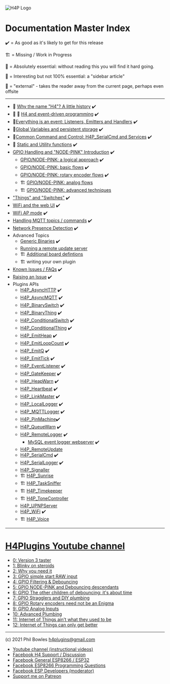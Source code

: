 ![H4P Logo](../assets/H4PLogo.png)

# Documentation Master Index

:heavy_check_mark: = As good as it's likely to get for this release

:building_construction: = Missing / Work in Progress

:gem: = Absolutely essential: without reading this you will find it hard going.

:cherry_blossom: = Interesting but not 100% essential: a "sidebar article"

:door: = "external" - takes the reader away from the current page, perhaps even offsite

---

* :cherry_blossom: [Why the name "H4"? A little history](h4.md) :heavy_check_mark:
* :gem: :door: [H4 and event-driven programming](https://github.com/philbowles/H4#why-do-i-need-it)  :heavy_check_mark:
* :gem:[Everything is an event: Listeners, Emitters and Handlers](events.md) :heavy_check_mark:
* :gem:[Global Variables and persistent storage](globals.md) :heavy_check_mark:
* :gem:[Common Command and Control: H4P_SerialCmd and Services](ccc.md) :heavy_check_mark:
* :cherry_blossom: [Static and Utility functions](statics.md) :heavy_check_mark:
* [GPIO Handling and "NODE-PINK" Introduction](nodepink.md) :heavy_check_mark:
  * [GPIO/NODE-PINK: a logical approach](logphys.md) :heavy_check_mark:
  * [GPIO/NODE-PINK: basic flows](basic.md) :heavy_check_mark:
  * [GPIO/NODE-PINK: rotary encoder flows](encoders.md) :heavy_check_mark:
  * :building_construction: [GPIO/NODE-PINK: analog flows](analog.md)
  * :building_construction: [GPIO/NODE-PINK: advanced techniques](nodepinkadv.md)
* ["Things" and "Switches"](things.md) :heavy_check_mark:
* [WiFi and the web UI](webui.md) :heavy_check_mark:
* [WiFi AP mode](apmode.md) :heavy_check_mark:
* [Handling MQTT topics / commands](mqcmds.md) :heavy_check_mark:
* [Network Presence Detection](presence.md) :heavy_check_mark:
* Advanced Topics
    * [Generic Binaries](generix.md) :heavy_check_mark:
    * [Running a remote update server](rusrv.md)
    * :building_construction: [Additional board defintions](boards.md)
    * :building_construction: writing your own plugin
* [Known Issues / FAQs](docs/faq.md) :heavy_check_mark:
* [Raising an Issue](docs/issues.md) :heavy_check_mark:
* Plugins APIs
  * [H4P_AsyncHTTP](h4phttp.md) :heavy_check_mark:
  * [H4P_AsyncMQTT](h4mqtt.md) :heavy_check_mark:
  * [H4P_BinarySwitch](swings.md) :heavy_check_mark:
  * [H4P_BinaryThing](swings.md) :heavy_check_mark:
  * [H4P_ConditionalSwitch](swings.md) :heavy_check_mark:
  * [H4P_ConditionalThing](swings.md) :heavy_check_mark:
  * [H4P_EmitHeap](heap.md) :heavy_check_mark:
  * [H4P_EmitLoopCount](loops.md) :heavy_check_mark:
  * [H4P_EmitQ](eq.md) :heavy_check_mark:
  * [H4P_EmitTick](tick.md) :heavy_check_mark:
  * [H4P_EventListener](ears.md) :heavy_check_mark:
  * [H4P_GateKeeper](gk.md) :heavy_check_mark:
  * [H4P_HeapWarn](h4hw.md) :heavy_check_mark:
  * [H4P_Heartbeat](beat.md) :heavy_check_mark:
  * [H4P_LinkMaster](h4plink.md) :heavy_check_mark:
  * [H4P_LocalLogger](llog.md) :heavy_check_mark:
  * [H4P_MQTTLogger](mlog.md) :heavy_check_mark:
  * [H4P_PinMachine](h4pm.md):heavy_check_mark:
  * [H4P_QueueWarn](h4qw.md) :heavy_check_mark:
  * [H4P_RemoteLogger](rlog.md) :heavy_check_mark:
    * [MySQL event logger webserver](https://github.com/philbowles/mysqlrest) :heavy_check_mark:
  * [H4P_RemoteUpdate](rupd.md)
  * [H4P_SerialCmd](h4p.md) :heavy_check_mark:
  * [H4P_SerialLogger](ears.md) :heavy_check_mark:
  * [H4P_Signaller](h4fc.md)
  * :building_construction: [H4P_Sunrise](h4pxxxx.md)
  * :building_construction: [H4P_TaskSniffer](h4pxxxx.md)
  * :building_construction: [H4P_Timekeeper](h4pxxxx.md)
  * :building_construction: [H4P_ToneController](h4pxxxx.md)
  * [H4P_UPNPServer](upnp.md)
  * [H4P_WiFi](h4pwifi.md) :heavy_check_mark:
  * :building_construction: [H4P_Voice](h4pvox.md)
 ---

 # [H4Plugins Youtube channel](https://www.youtube.com/channel/UCYi-Ko76_3p9hBUtleZRY6g)

 * [0: Version 3 taster](https://www.youtube.com/watch?v=4ySOh0ukyrc)
 * [1: Blinky on steroids](https://www.youtube.com/watch?v=SRHze-LRvN4)
 * [2: Why you need it](https://www.youtube.com/watch?v=OvOz3QPGoY0)
 * [3: GPIO simple start RAW input](https://www.youtube.com/watch?v=k-TgHK5qTWc)
 * [4: GPIO Filtering & Debouncing](https://www.youtube.com/watch?v=GflSWkZcr9g)
 * [5: GPIO NODE-PINK and Debouncing descendants](https://www.youtube.com/watch?v=VUAuQOKkLLY)
 * [6: GPIO The other children of debouncing: it's about time](https://www.youtube.com/watch?v=n6Y5OM-w2Kc)
 * [7: GPIO Stragglers and DIY plumbing](https://www.youtube.com/watch?v=SSMLsgJKotA)
 * [8: GPIO Rotary encoders need not be an Enigma](https://www.youtube.com/watch?v=4ySOh0ukyrc)
 * [9: GPIO Analog Inputs](https://www.youtube.com/watch?v=1oxsNVHloqA)
 * [10: Advanced Plumbing](https://youtu.be/yyyAttshSV0)
 * [11: Internet of Things ain't what they used to be](https://youtu.be/fLUKDAboAU8)
 * [12: Internet of Things can only get better](https://www.youtube.com/watch?v=sy7xHuKghrM)

---

(c) 2021 Phil Bowles h4plugins@gmail.com

* [Youtube channel (instructional videos)](https://www.youtube.com/channel/UCYi-Ko76_3p9hBUtleZRY6g)
* [Facebook H4  Support / Discussion](https://www.facebook.com/groups/444344099599131/)
* [Facebook General ESP8266 / ESP32](https://www.facebook.com/groups/2125820374390340/)
* [Facebook ESP8266 Programming Questions](https://www.facebook.com/groups/esp8266questions/)
* [Facebook ESP Developers (moderator)](https://www.facebook.com/groups/ESP8266/)
* [Support me on Patreon](https://patreon.com/esparto)